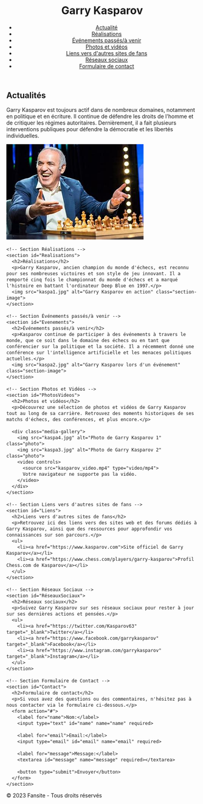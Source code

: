 <!DOCTYPE html>
<html lang="fr">
<head>
  <meta charset="UTF-8">
  <meta name="viewport" content="width=device-width, initial-scale=1.0">
  <link rel="stylesheet" href="kaspaModif.css">
  <title>GARRY KASPAROV</title>
  
</head>
<body>
  <header>
    <div id="container">
      <h1>Garry Kasparov</h1>
      <nav>
        <ul class="container">
          <li><a href="#Actualité">Actualité</a></li>
          <li><a href="#Realisations">Réalisations</a></li>
          <li><a href="#Evenements">Événements passés/à venir</a></li>
          <li><a href="#PhotosVideos">Photos et vidéos</a></li>
          <li><a href="#Liens">Liens vers d'autres sites de fans</a></li>
          <li><a href="#RéseauxSociaux">Réseaux sociaux</a></li>
          <li><a href="#Contact">Formulaire de contact</a></li>
        </ul>
      </nav>
    </div>
  </header>

  <main>
    <!-- Section Actualités -->
    <section id="Actualité">
      <h2>Actualités</h2>
      <p>Garry Kasparov est toujours actif dans de nombreux domaines, notamment en politique et en écriture. Il continue de défendre les droits de l'homme et de critiquer les régimes autoritaires. Dernièrement, il a fait plusieurs interventions publiques pour défendre la démocratie et les libertés individuelles.</p>
      <img src="kaspa.jpg" alt="Photo de Garry Kasparov" class="section-image">
    </section>

    <!-- Section Réalisations -->
    <section id="Realisations">
      <h2>Réalisations</h2>
      <p>Garry Kasparov, ancien champion du monde d'échecs, est reconnu pour ses nombreuses victoires et son style de jeu innovant. Il a remporté cinq fois le championnat du monde d'échecs et a marqué l'histoire en battant l'ordinateur Deep Blue en 1997.</p>
      <img src="kaspa1.jpg" alt="Garry Kasparov en action" class="section-image">
    </section>

    <!-- Section Événements passés/à venir -->
    <section id="Evenements">
      <h2>Événements passés/à venir</h2>
      <p>Kasparov continue de participer à des événements à travers le monde, que ce soit dans le domaine des échecs ou en tant que conférencier sur la politique et la société. Il a récemment donné une conférence sur l'intelligence artificielle et les menaces politiques actuelles.</p>
      <img src="kaspa2.jpg" alt="Garry Kasparov lors d'un événement" class="section-image">
    </section>

    <!-- Section Photos et Vidéos -->
    <section id="PhotosVideos">
      <h2>Photos et vidéos</h2>
      <p>Découvrez une sélection de photos et vidéos de Garry Kasparov tout au long de sa carrière. Retrouvez des moments historiques de ses matchs d'échecs, des conférences, et plus encore.</p>

      <div class="media-gallery">
        <img src="kaspa4.jpg" alt="Photo de Garry Kasparov 1" class="photo">
        <img src="kaspa3.jpg" alt="Photo de Garry Kasparov 2" class="photo">
        <video controls>
          <source src="kasparov_video.mp4" type="video/mp4">
          Votre navigateur ne supporte pas la vidéo.
        </video>
      </div>
    </section>

    <!-- Section Liens vers d'autres sites de fans -->
    <section id="Liens">
      <h2>Liens vers d'autres sites de fans</h2>
      <p>Retrouvez ici des liens vers des sites web et des forums dédiés à Garry Kasparov, ainsi que des ressources pour approfondir vos connaissances sur son parcours.</p>
      <ul>
        <li><a href="https://www.kasparov.com">Site officiel de Garry Kasparov</a></li>
        <li><a href="https://www.chess.com/players/garry-kasparov">Profil Chess.com de Kasparov</a></li>
      </ul>
    </section>

    <!-- Section Réseaux Sociaux -->
    <section id="RéseauxSociaux">
      <h2>Réseaux sociaux</h2>
      <p>Suivez Garry Kasparov sur ses réseaux sociaux pour rester à jour sur ses dernières actions et pensées.</p>
      <ul>
        <li><a href="https://twitter.com/Kasparov63" target="_blank">Twitter</a></li>
        <li><a href="https://www.facebook.com/garrykasparov" target="_blank">Facebook</a></li>
        <li><a href="https://www.instagram.com/garrykasparov" target="_blank">Instagram</a></li>
      </ul>
    </section>

    <!-- Section Formulaire de Contact -->
    <section id="Contact">
      <h2>Formulaire de contact</h2>
      <p>Si vous avez des questions ou des commentaires, n'hésitez pas à nous contacter via le formulaire ci-dessous.</p>
      <form action="#">
        <label for="name">Nom:</label>
        <input type="text" id="name" name="name" required>

        <label for="email">Email:</label>
        <input type="email" id="email" name="email" required>

        <label for="message">Message:</label>
        <textarea id="message" name="message" required></textarea>

        <button type="submit">Envoyer</button>
      </form>
    </section>

  </main>

  <footer>
    <p>© 2023 Fansite - Tous droits réservés</p>
  </footer>
</body>
</html>


